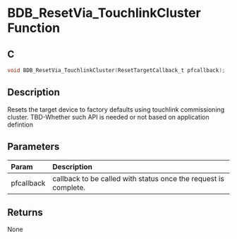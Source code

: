 # BDB_ResetVia_TouchlinkCluster Function

## C

```c
void BDB_ResetVia_TouchlinkCluster(ResetTargetCallback_t pfcallback);
```

## Description

 Resets the target device to factory defaults using touchlink commissioning cluster. TBD-Whether such API is needed or not based on application defintion

## Parameters

| Param | Description |
|:----- |:----------- |
| pfcallback | callback to be called with status once the request is complete.  

## Returns

 None 

